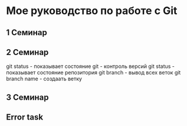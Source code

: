 # Мое руководство по работе с Git

## 1 Семинар



## 2 Семинар

git status - показывает состояние
git - контроль версий 
git status - показывает состояние репозитория
git branch - вывод всех веток
git branch name - создаать ветку


## 3 Семинар



## Error task